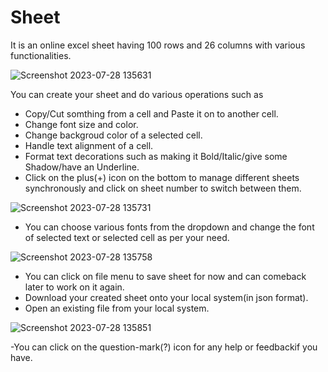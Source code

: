 # Sheet
It is an online excel sheet having 100 rows and 26 columns with various functionalities.

![Screenshot 2023-07-28 135631](https://github.com/Bluetooth-stack/Sheet/assets/80689111/c87ae557-2f55-4254-842a-b12f551f94b9)


You can create your sheet and do various operations such as 
* Copy/Cut somthing from a cell and Paste it on to another cell.
* Change font size and color.
* Change backgroud color of a selected cell.
* Handle text alignment of a cell.
* Format text decorations such as making it Bold/Italic/give some Shadow/have an Underline.
* Click on the plus(+) icon on the bottom to manage different sheets synchronously and click on sheet number to switch between them.

![Screenshot 2023-07-28 135731](https://github.com/Bluetooth-stack/Sheet/assets/80689111/ec7349c8-168b-4cb1-887f-9774e6e4eadd)


- You can choose various fonts from the dropdown and change the font of selected text or selected cell as per your need.


![Screenshot 2023-07-28 135758](https://github.com/Bluetooth-stack/Sheet/assets/80689111/36148445-0fb5-451b-a446-eaef47f2485f)


- You can click on file menu to save sheet for now and can comeback later to work on it again.
- Download your created sheet onto your local system(in json format).
- Open an existing file from your local system.

![Screenshot 2023-07-28 135851](https://github.com/Bluetooth-stack/Sheet/assets/80689111/0a2cf3ea-5fa7-44be-b39e-b4cc7c3cc363)

-You can click on the question-mark(?) icon for any help or feedbackif you have.
